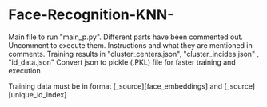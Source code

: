 # Face-Recognition-KNN-

Main file to run "main_p.py". Different parts have been commented out. Uncomment to execute them. Instructions and what they are mentioned in comments.
Training results in "cluster_centers.json", "cluster_incides.json" , "id_data.json"
Convert json to pickle (.PKL) file for faster training and execution

Training data must be in format [_source][face_embeddings] and [_source][unique_id_index]
 


